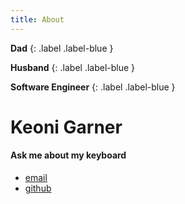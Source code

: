 ```yaml
---
title: About
---
```


**Dad**
{: .label .label-blue }

**Husband**
{: .label .label-blue }

**Software Engineer**
{: .label .label-blue }
# Keoni Garner
#### Ask me about my keyboard

- [email](mailto:keoni_garner@yahoo.com)
- [github](https://github.com/ObiWanKeoni)
<a href="mailto:keoni_garner@yahoo.com">
  <i class="fa fa-envelope"></i>
</a>
